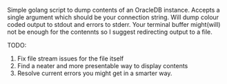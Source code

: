 Simple golang script to dump contents of an OracleDB instance.
Accepts a single argument which should be your connection string.
Will dump colour coded output to stdout and errors to stderr.
Your terminal buffer might(will) not be enough for the contennts so I suggest
redirecting output to a file.

TODO:
1. Fix file stream issues for the file itself
2. Find a neater and more presentable way to display contents
3. Resolve current errors you might get in a smarter way.